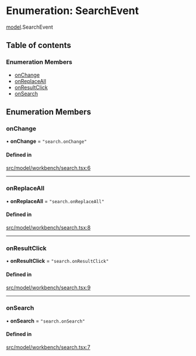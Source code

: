 # Enumeration: SearchEvent

[model](../modules/model.md).SearchEvent

## Table of contents

### Enumeration Members

- [onChange](model.SearchEvent.md#onchange)
- [onReplaceAll](model.SearchEvent.md#onreplaceall)
- [onResultClick](model.SearchEvent.md#onresultclick)
- [onSearch](model.SearchEvent.md#onsearch)

## Enumeration Members

### onChange

• **onChange** = ``"search.onChange"``

#### Defined in

[src/model/workbench/search.tsx:6](https://github.com/gethubai/hubai-core/blob/43abc4a/src/model/workbench/search.tsx#L6)

___

### onReplaceAll

• **onReplaceAll** = ``"search.onReplaceAll"``

#### Defined in

[src/model/workbench/search.tsx:8](https://github.com/gethubai/hubai-core/blob/43abc4a/src/model/workbench/search.tsx#L8)

___

### onResultClick

• **onResultClick** = ``"search.onResultClick"``

#### Defined in

[src/model/workbench/search.tsx:9](https://github.com/gethubai/hubai-core/blob/43abc4a/src/model/workbench/search.tsx#L9)

___

### onSearch

• **onSearch** = ``"search.onSearch"``

#### Defined in

[src/model/workbench/search.tsx:7](https://github.com/gethubai/hubai-core/blob/43abc4a/src/model/workbench/search.tsx#L7)

